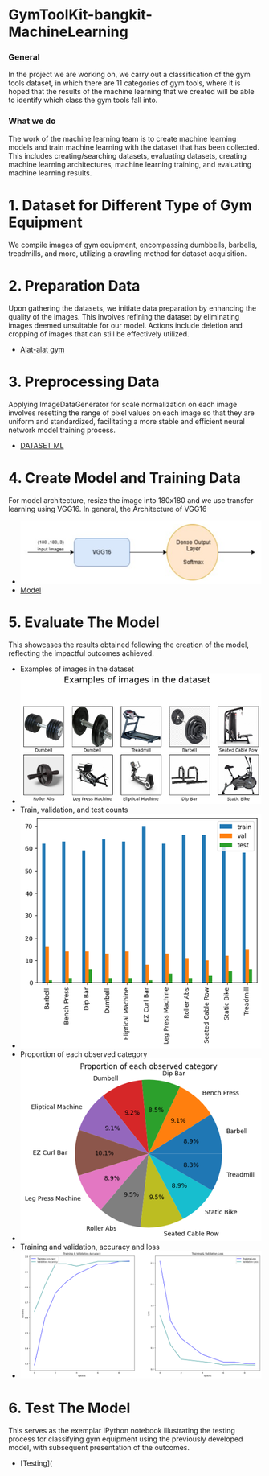 # GymToolKit-bangkit-MachineLearning
### General
In the project we are working on, we carry out a classification of the gym tools dataset, in which there are 11 categories of gym tools, where it is hoped that the results of the machine learning that we created will be able to identify which class the gym tools fall into.

### What we do
The work of the machine learning team is to create machine learning models and train machine learning with the dataset that has been collected. This includes creating/searching datasets, evaluating datasets, creating machine learning architectures, machine learning training, and evaluating machine learning results.

# 1. Dataset for Different Type of Gym Equipment
We compile images of gym equipment, encompassing dumbbells, barbells, treadmills, and more, utilizing a crawling method for dataset acquisition.


# 2. Preparation Data
Upon gathering the datasets, we initiate data preparation by enhancing the quality of the images. This involves refining the dataset by eliminating images deemed unsuitable for our model. Actions include deletion and cropping of images that can still be effectively utilized.

- [Alat-alat gym](https://drive.google.com/drive/folders/1qSnmJ8W2hc9-IuhagP3F69CFzN9MNIEN)
# 3. Preprocessing Data
Applying ImageDataGenerator for scale normalization on each image involves resetting the range of pixel values on each image so that they are uniform and standardized, facilitating a more stable and efficient neural network model training process.

- [DATASET ML](https://colab.research.google.com/drive/17nM8hFJaw_Az5K3hBp7ZaTBIWbepgK0y#scrollTo=S6VNbElDVwSr)
# 4. Create Model and Training Data
For model architecture, resize the image into 180x180 and we use transfer learning using VGG16. In general, the Architecture of VGG16

- ![VGG16](https://github.com/GymToolKit/GymToolKit-bangkit-MachineLearning/blob/main/graph/arsitektur.png?raw=true)
- [Model](https://github.com/GymToolKit/GymToolKit-bangkit-MachineLearning/blob/main/model.ipynb)
# 5. Evaluate The Model
This showcases the results obtained following the creation of the model, reflecting the impactful outcomes achieved.
- Examples of images in the dataset
- ![example images](https://github.com/GymToolKit/GymToolKit-bangkit-MachineLearning/blob/main/graph/display%20example.png?raw=true)
- Train, validation, and test counts
- ![TVT](https://github.com/GymToolKit/GymToolKit-bangkit-MachineLearning/blob/main/graph/bar.png?raw=true)
- Proportion of each observed category
- ![proportion](https://github.com/GymToolKit/GymToolKit-bangkit-MachineLearning/blob/main/graph/pie.png?raw=true)
- Training and validation, accuracy and loss
- ![acc&loss](https://github.com/GymToolKit/GymToolKit-bangkit-MachineLearning/blob/main/graph/train%26val%20accuracy%26loss.png?raw=true)
# 6. Test The Model
This serves as the exemplar IPython notebook illustrating the testing process for classifying gym equipment using the previously developed model, with subsequent presentation of the outcomes.
- [Testing](
